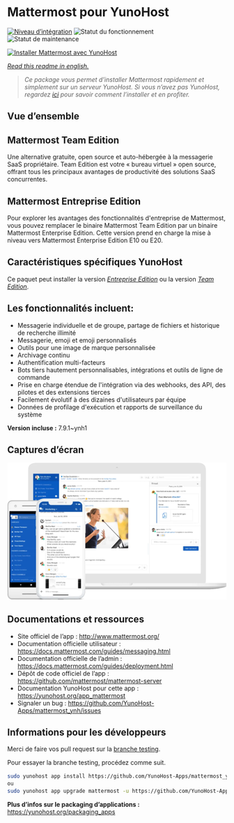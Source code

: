 <!--
N.B.: This README was automatically generated by https://github.com/YunoHost/apps/tree/master/tools/README-generator
It shall NOT be edited by hand.
-->

# Mattermost pour YunoHost

[![Niveau d’intégration](https://dash.yunohost.org/integration/mattermost.svg)](https://dash.yunohost.org/appci/app/mattermost) ![Statut du fonctionnement](https://ci-apps.yunohost.org/ci/badges/mattermost.status.svg) ![Statut de maintenance](https://ci-apps.yunohost.org/ci/badges/mattermost.maintain.svg)

[![Installer Mattermost avec YunoHost](https://install-app.yunohost.org/install-with-yunohost.svg)](https://install-app.yunohost.org/?app=mattermost)

*[Read this readme in english.](./README.md)*

> *Ce package vous permet d’installer Mattermost rapidement et simplement sur un serveur YunoHost.
Si vous n’avez pas YunoHost, regardez [ici](https://yunohost.org/#/install) pour savoir comment l’installer et en profiter.*

## Vue d’ensemble

## Mattermost Team Edition
Une alternative gratuite, open source et auto-hébergée à la messagerie SaaS propriétaire. Team Edition est votre « bureau virtuel » open source, offrant tous les principaux avantages de productivité des solutions SaaS concurrentes.

## Mattermost Entreprise Edition
Pour explorer les avantages des fonctionnalités d'entreprise de Mattermost, vous pouvez remplacer le binaire Mattermost Team Edition par un binaire Mattermost Enterprise Edition. Cette version prend en charge la mise à niveau vers Mattermost Enterprise Edition E10 ou E20. 

## Caractéristiques spécifiques YunoHost

Ce paquet peut installer la version [*Entreprise Edition*](https://docs.mattermost.com/overview/product.html#mattermost-enterprise-edition) ou la version [*Team Edition*](https://docs.mattermost.com/overview/product.html#mattermost-team-edition).


## Les fonctionnalités incluent:

- Messagerie individuelle et de groupe, partage de fichiers et historique de recherche illimité
- Messagerie, emoji et emoji personnalisés
- Outils pour une image de marque personnalisée
- Archivage continu
- Authentification multi-facteurs
- Bots tiers hautement personnalisables, intégrations et outils de ligne de commande
- Prise en charge étendue de l'intégration via des webhooks, des API, des pilotes et des extensions tierces
- Facilement évolutif à des dizaines d'utilisateurs par équipe
- Données de profilage d'exécution et rapports de surveillance du système


**Version incluse :** 7.9.1~ynh1

## Captures d’écran

![Capture d’écran de Mattermost](./doc/screenshots/screenshot.png)

## Documentations et ressources

* Site officiel de l’app : <http://www.mattermost.org/>
* Documentation officielle utilisateur : <https://docs.mattermost.com/guides/messaging.html>
* Documentation officielle de l’admin : <https://docs.mattermost.com/guides/deployment.html>
* Dépôt de code officiel de l’app : <https://github.com/mattermost/mattermost-server>
* Documentation YunoHost pour cette app : <https://yunohost.org/app_mattermost>
* Signaler un bug : <https://github.com/YunoHost-Apps/mattermost_ynh/issues>

## Informations pour les développeurs

Merci de faire vos pull request sur la [branche testing](https://github.com/YunoHost-Apps/mattermost_ynh/tree/testing).

Pour essayer la branche testing, procédez comme suit.

``` bash
sudo yunohost app install https://github.com/YunoHost-Apps/mattermost_ynh/tree/testing --debug
ou
sudo yunohost app upgrade mattermost -u https://github.com/YunoHost-Apps/mattermost_ynh/tree/testing --debug
```

**Plus d’infos sur le packaging d’applications :** <https://yunohost.org/packaging_apps>
